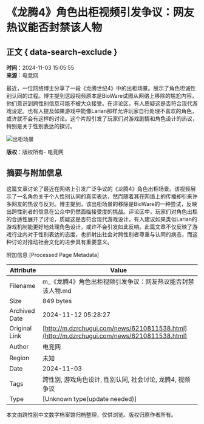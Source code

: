 # 《龙腾4》角色出柜视频引发争议：网友热议能否封禁该人物

## 正文 { data-search-exclude }


**时间**：2024-11-03 15:05:55  
**来源**：电竞网  

最近，一位网络博主分享了一段《龙腾世纪4》中的出柜场景。展示了角色坦诚性别认同的过程。博主提到这段视频原本是BioWare试图从网络上移除的尴尬内容，他们意识到跨性别信息可能不被大众接受。在评论区，有人质疑这是否符合现代游戏设定。也有人提及如果游戏中能像Larian那样允许玩家自行处理不喜欢的角色，或许就不会有这样的讨论。这个片段引发了玩家们对游戏剧情和角色设计的热议，特别是关于性别表达的探讨。

![出柜场景](http://dayu-img.uc.cn/columbus/img/oc/1002/12a05320a67951c4198508682b8ee11a.png)

**版权**：版权所有- 电竞网

## 摘要与附加信息

<!-- tcd_abstract -->
这篇文章讨论了最近在网络上引发广泛争议的《龙腾4》角色出柜场景。该视频展示了一名角色关于个人性别认同的真实表达，然而随着其在网络上的传播却引来许多网友的热议与反对。博主提到，该出柜场景的移除是BioWare的一种尝试，反映出跨性别者的信息在公众中仍然面临接受度的挑战。评论区中，玩家们对角色出柜的合适性展开了讨论，质疑这是否符合现代游戏设计。有人建议如果类似Larian的游戏机制能更好地处理角色设计，或许不会引发如此反响。此篇文章不仅反映了游戏行业内对于性别表达的态度，也折射出社会对跨性别者尊重与认同的病态，而这种讨论对推动社会文化的进步具有重要意义。
<!-- tcd_abstract_end -->

附加信息 [Processed Page Metadata]

| Attribute       | Value                                  |
|-----------------|----------------------------------------|
| Filename        | m_《龙腾4》角色出柜视频引发争议：网友热议能否封禁该人物.md                             |
| Size            | 849 bytes                           |
| Archived Date   | 2024-11-12 05:28:27                             |
| Original Link   | [http://m.dzrchugui.com/news/6210811538.html](http://m.dzrchugui.com/news/6210811538.html)                       |
| Author          | 电竞网                               |
| Region          | 未知                               |
| Date            | 2024-11-03                                 |
| Tags            | 跨性别, 游戏角色设计, 性别认同, 社会讨论, 龙腾4, 视频争议                                 |
| Type            | [Unknown type(update needed)]                                 |
<!-- tcd_table_end -->

本文由跨性别中文数字档案馆归档整理，仅供浏览。版权归原作者所有。
